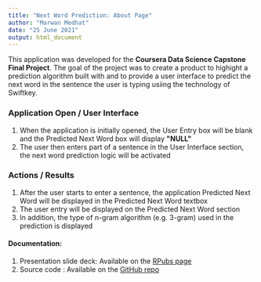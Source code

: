 ```yaml
---
title: "Next Word Prediction: About Page"
author: "Marwan Medhat"
date: "25 June 2021"
output: html_document
---
```


This application was developed for the **Coursera Data Science Capstone Final Project**. The goal of the project was to create a product to highight a prediction algorithm built
with and to provide a user interface to predict the next word in the sentence the user is typing usiing the technology of Swiftkey.

### Application Open / User Interface
1. When the application is initially opened, the User Entry box will be blank and the Predicted Next Word box will display **"NULL"** 
2. The user then enters part of a sentence in the User Interface section, the next word prediction logic will be activated

### Actions / Results
1. After the user starts to enter a sentence, the application Predicted Next Word will be displayed in the Predicted Next Word textbox
2. The user entry will be displayed on the Predicted Next Word section
3. In addition, the type of n-gram algorithm (e.g. 3-gram) used in the prediction is displayed

#### Documentation:
1. Presentation slide deck: Available on the [RPubs page](http://rpubs.com/DWenke1/capstone)
2. Source code : Available on the [GitHub repo](https://github.com/DWenke/Data-Science-Capstone-Final-Project)

